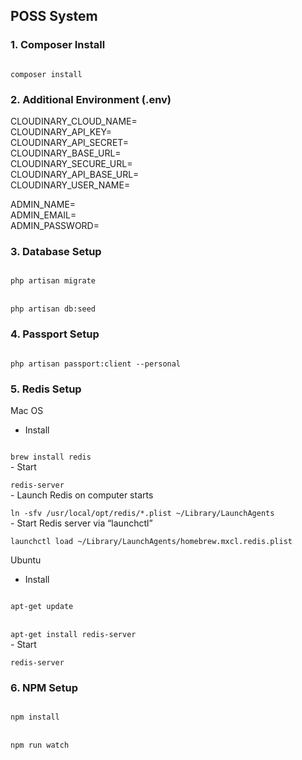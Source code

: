 ## POSS System

### 1. Composer Install
<code>
composer install
</code>

### 2. Additional Environment (.env)

CLOUDINARY_CLOUD_NAME=<br>
CLOUDINARY_API_KEY=<br>
CLOUDINARY_API_SECRET=<br>
CLOUDINARY_BASE_URL=<br>
CLOUDINARY_SECURE_URL=<br>
CLOUDINARY_API_BASE_URL=<br>
CLOUDINARY_USER_NAME=<br>

ADMIN_NAME=<br>
ADMIN_EMAIL=<br>
ADMIN_PASSWORD=<br>

### 3. Database Setup
<code>
php artisan migrate
</code>
<br>
<code>
php artisan db:seed
</code>

### 4. Passport Setup
<code>
php artisan passport:client --personal
</code>

### 5. Redis Setup
Mac OS
- Install <br>
<code>
brew install redis
</code>
- Start <br>
<code>
redis-server
</code>
- Launch Redis on computer starts <br>
<code>
ln -sfv /usr/local/opt/redis/*.plist ~/Library/LaunchAgents
</code>
- Start Redis server via “launchctl” <br>
<code>
launchctl load ~/Library/LaunchAgents/homebrew.mxcl.redis.plist
</code>

Ubuntu
- Install <br>
<code>
apt-get update
</code>
<br>
<code>
apt-get install redis-server
</code>
- Start <br>
<code>
redis-server
</code>

### 6. NPM Setup
<code>
npm install
</code>
<br>

<code>
npm run watch
</code>